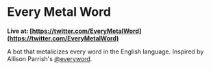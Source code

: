 Every Metal Word
====================================

**Live at: [https://twitter.com/EveryMetalWord](https://twitter.com/EveryMetalWord)**

A bot that metalicizes every word in the English language. Inspired by Allison Parrish's [@everyword](https://twitter.com/everyword).